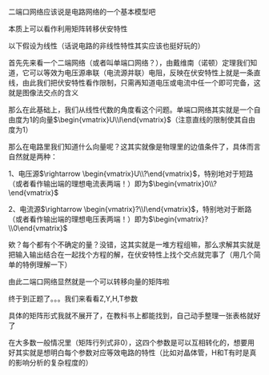 二端口网络应该说是电路网络的一个基本模型吧

本质上可以看作利用矩阵转移伏安特性

以下假设为线性（话说电路的非线性特性其实应该也挺好玩的）

首先先来看一个二端网络（或者叫单端口网络？），由戴维南（诺顿）定理我们知道，它可以等效为电压源串联（电流源并联）电阻，反映在伏安特性上就是一条直线，由此我们把伏安特性看作限制，只需再知道电压或电流中任一个即可完备，这就是图像法交点的含义

那么在此基础上，我们从线性代数的角度看这个问题。单端口网络其实就是一个自由度为1的向量$\begin{vmatrix}U\\I\end{vmatrix}$（注意直线的限制使其自由度为1）

那么在电路里我们知道什么向量呢？这其实就像是物理里的边值条件了，具体而言自然就是两种：

1、电压源$\rightarrow \begin{vmatrix}U\\?\end{vmatrix}$，特别地对于短路（或者看作输出端的理想电流表两端！）即为$\begin{vmatrix}0\\?\end{vmatrix}$

2、电流源$\rightarrow \begin{vmatrix}?\\I\end{vmatrix}$，特别地对于断路（或者看作输出端的理想电压表两端！）即为$\begin{vmatrix}?\\0\end{vmatrix}$

欸？每个都有个不确定的量？没错，这其实就是一堆方程组嘛，那么求解其实就是把输入输出结合在一起找个方程的解，在伏安特性上找个交点就完事了（用几个简单的特例理解一下）

由此二端口网络显然就是一个可以转移向量的矩阵啦

终于到正题了。。。我们来看看Z,Y,H,T参数

具体的矩阵形式我就不展开了，在教科书上都能找到，自己动手整理一张表格就好了

在大多数一般情况里（矩阵行列式非0），这四个参数是可以互相转化的，想要用好其实就是想明白每个参数对应等效电路的特性（比如对晶体管，H和T有时是真的影响分析的复杂程度的）